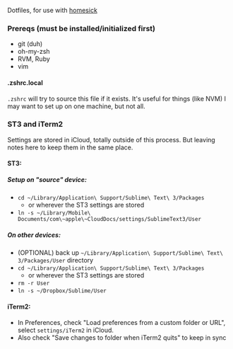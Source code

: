 Dotfiles, for use with [homesick](https://github.com/technicalpickles/homesick)

### Prereqs (must be installed/initialized first)

* git (duh)
* oh-my-zsh
* RVM, Ruby
* vim

#### .zshrc.local

`.zshrc` will try to source this file if it exists. It's useful for things (like NVM) I may want to set up on one machine, but not all.

### ST3 and iTerm2
Settings are stored in iCloud, totally outside of this process. But leaving notes here to keep them in the same place.

#### ST3:

##### Setup on "source" device:
* `cd ~/Library/Application\ Support/Sublime\ Text\ 3/Packages`
  * or wherever the ST3 settings are stored
* `ln -s ~/Library/Mobile\ Documents/com\~apple\~CloudDocs/settings/SublimeText3/User`

##### On other devices:
* (OPTIONAL) back up `~/Library/Application\ Support/Sublime\ Text\ 3/Packages/User` directory
* `cd ~/Library/Application\ Support/Sublime\ Text\ 3/Packages`
  * or wherever the ST3 settings are stored
* `rm -r User`
* `ln -s ~/Dropbox/Sublime/User`
  
#### iTerm2:
* In Preferences, check "Load preferences from a custom folder or URL", select `settings/iTerm2` in iCloud.
* Also check "Save changes to folder when iTerm2 quits" to keep in sync
  
